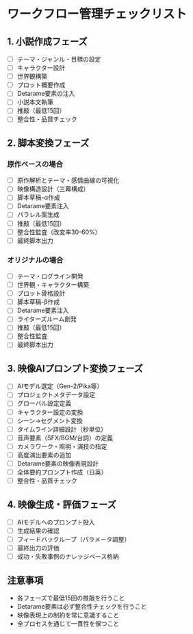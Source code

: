 # ワークフロー管理チェックリスト

## 1. 小説作成フェーズ
- [ ] テーマ・ジャンル・目標の設定
- [ ] キャラクター設計
- [ ] 世界観構築
- [ ] プロット概要作成
- [ ] Detarame要素の注入
- [ ] 小説本文執筆
- [ ] 推敲（最低15回）
- [ ] 整合性・品質チェック

## 2. 脚本変換フェーズ
### 原作ベースの場合
- [ ] 原作解析とテーマ・感情曲線の可視化
- [ ] 映像構造設計（三幕構成）
- [ ] 脚本草稿-α作成
- [ ] Detarame要素注入
- [ ] パラレル案生成
- [ ] 推敲（最低15回）
- [ ] 整合性監査（改変率30-60%）
- [ ] 最終脚本出力

### オリジナルの場合
- [ ] テーマ・ログライン開発
- [ ] 世界観・キャラクター構築
- [ ] プロット骨格設計
- [ ] 脚本草稿-β作成
- [ ] Detarame要素注入
- [ ] ライターズルーム創発
- [ ] 推敲（最低15回）
- [ ] 整合性監査
- [ ] 最終脚本出力

## 3. 映像AIプロンプト変換フェーズ
- [ ] AIモデル選定（Gen-2/Pika等）
- [ ] プロジェクトメタデータ設定
- [ ] グローバル設定定義
- [ ] キャラクター設定の変換
- [ ] シーン→セグメント変換
- [ ] タイムライン詳細設計（秒単位）
- [ ] 音声要素（SFX/BGM/台詞）の定義
- [ ] カメラワーク・照明・演技の指定
- [ ] 高度演出要素の追加
- [ ] Detarame要素の映像表現設計
- [ ] 全体要約プロンプト作成（日英）
- [ ] 整合性・品質チェック

## 4. 映像生成・評価フェーズ
- [ ] AIモデルへのプロンプト投入
- [ ] 生成結果の確認
- [ ] フィードバックループ（パラメータ調整）
- [ ] 最終出力の評価
- [ ] 成功・失敗事例のナレッジベース格納

## 注意事項
- 各フェーズで最低15回の推敲を行うこと
- Detarame要素は必ず整合性チェックを行うこと
- 映像表現上の制約を常に意識すること
- 全プロセスを通じて一貫性を保つこと 